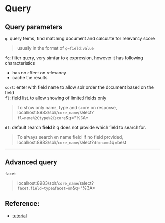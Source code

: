 # Query
## Query parameters
`q`: query terms, find matching document and calculate for relevancy score
> usually in the format of `q=field:value`

`fq`: filter query, very similar to `q` expression, however it has following characteristics
* has no effect on relevancy
* cache the results  
  
`sort`: enter with field name to allow solr order the document based on the field  
`fl`: field list, to allow showing of limited fields only
> To show only name, type and score on response,  
> localhost:8983/solr/`core_name`/select?`fl=name%2Ctype%2Cscore`&q=\*%3A\*

`df`: default search **field** if q does not provide which field to search for.
> To always search on name field, if no field provided,  
> localhost:8983/solr/`core_name`/select?`df=name`&q=best
---
## Advanced query
`facet`
> localhost:8983/solr/`core_name`/select?`facet.field=type&facet=on`&q=\*%3A\*  
<!-- Add spell checks? -->
## Reference:  
* [tutorial](https://youtu.be/Zw4M4NGv-Rw?t=618)